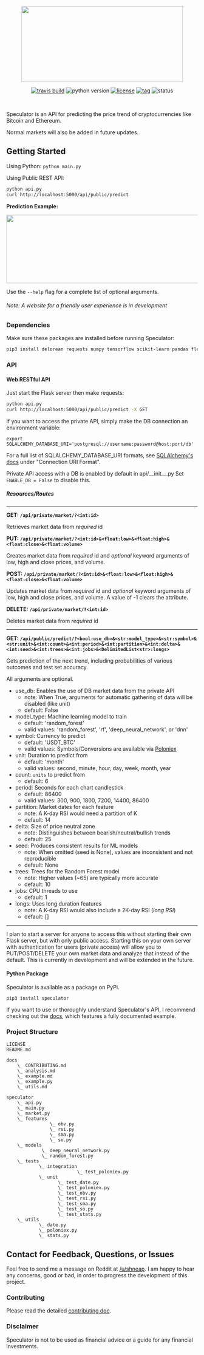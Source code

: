 <p align="center">
  <img src="https://i.imgur.com/AmrHhZV.png" width="425" height="200">
</p>

<div align="center">

[![travis build](https://img.shields.io/travis/amicks/Speculator.svg)](://travis-ci.org/amicks/Speculator)
![python version](https://img.shields.io/pypi/pyversions/Speculator.svg)
[![license](https://img.shields.io/pypi/l/Speculator.svg)](https://github.com/amicks/Speculator/blob/master/LICENSE)
[![tag](https://img.shields.io/github/tag/amicks/speculator.svg)](https://github.com/amicks/Speculator/archive/0.1.tar.gz)
![status](https://img.shields.io/pypi/status/Speculator.svg)

</div>

<br/>

Speculator is an API for predicting the price trend of cryptocurrencies like Bitcoin and Ethereum.

Normal markets will also be added in future updates.

## Getting Started
Using Python: `python main.py`

Using Public REST API:
``` bash
python api.py
curl http://localhost:5000/api/public/predict
```

**Prediction Example:**
<p>
  <img src="https://i.imgur.com/c6JdDWt.png" width="700" height="180">
</p>

Use the `--help` flag for a complete list of optional arguments.
###### Note: A website for a friendly user experience is in development

### Dependencies
Make sure these packages are installed before running Speculator:
``` bash
pip3 install delorean requests numpy tensorflow scikit-learn pandas flask flask-caching flask-restful flask-sqlalchemy psycopg2 webargs
```

### API
#### Web RESTful API
Just start the Flask server then make requests:

``` bash
python api.py
curl http://localhost:5000/api/public/predict -X GET
```

If you want to access the private API, simply make the DB connection an environment variable:
```
export SQLALCHEMY_DATABASE_URI='postgresql://username:password@host:port/db'
```

For a full list of SQLALCHEMY\_DATABASE\_URI formats, see [SQLAlchemy's docs](http://flask-sqlalchemy.pocoo.org/2.3/config/) under "Connection URI Format".

Private API access with a DB is enabled by default in api/\_\_init\_\_.py
Set `ENABLE_DB = False` to disable this.

##### Resources/Routes

---

**GET: `/api/private/market/?<int:id>`**

Retrieves market data from *required* id

**PUT: `/api/private/market/?<int:id>&<float:low>&<float:high>&<float:close>&<float:volume>`**

Creates market data from *required* id and *optional* keyword arguments of low, high and close prices, and volume.

**POST: `/api/private/market/?<int:id>&<float:low>&<float:high>&<float:close>&<float:volume>`**

Updates market data from *required* id and *optional* keyword arguments of low, high and close prices, and volume.
A value of -1 clears the attribute.

**DELETE: `/api/private/market/?<int:id>`**

Deletes market data from *required* id

---

**GET: `/api/public/predict/?<bool:use_db>&<str:model_type>&<str:symbol>&<str:unit>&<int:count>&<int:period>&<int:partition>&<int:delta>&<int:seed>&<int:trees>&<int:jobs>&<DelimitedList<str>:longs>`**

Gets prediction of the next trend, including probabilities of various outcomes and test set accuracy.

All arguments are optional.

- use_db: Enables the use of DB market data from the private API
  - note: When True, arguments for automatic gathering of data will be disabled (like unit)
  - default: False
- model_type: Machine learning model to train
  - default: 'random_forest'
  - valid values: 'random_forest', 'rf', 'deep_neural_network', or 'dnn'
- symbol: Currency to predict
  - default: 'USDT_BTC'
  - valid values: Symbols/Conversions are available via [Poloniex](https://poloniex.com/exchange)
- unit: Duration to predict from
  - default: 'month'
  - valid values: second, minute, hour, day, week, month, year
- count: `units` to predict from
  - default: 6
- period: Seconds for each chart candlestick
  - default: 86400
  - valid values: 300, 900, 1800, 7200, 14400, 86400
- partition: Market dates for each feature
  - note: A K-day RSI would need a partition of K
  - default: 14
- delta: Size of price neutral zone
  - note: Distinguishes between bearish/neutral/bullish trends
  - default: 25
- seed: Produces consistent results for ML models
  - note: When omitted (seed is None), values are inconsistent and not reproducible
  - default: None
- trees: Trees for the Random Forest model
  - note: Higher values (~65) are typically more accurate
  - default: 10
- jobs: CPU threads to use
  - default: 1
- longs: Uses long duration features
  - note: A K-day RSI would also include a 2K-day RSI (*long RSI*)
  - default: []

---

I plan to start a server for anyone to access this without starting their own Flask server, but with only public access.
Starting this on your own server with authentication for users (private access) will allow you to PUT/POST/DELETE your own market data and analyze that instead of the default.
This is currently in development and will be extended in the future.

#### Python Package
Speculator is available as a package on PyPi.
```
pip3 install speculator
```

If you want to use or thoroughly understand Speculator's API, I recommend checking out the [docs](docs/), which features a fully documented example.

### Project Structure
```
LICENSE
README.md

docs
    \_ CONTRIBUTING.md
    \_ analysis.md
    \_ example.md
    \_ example.py
    \_ utils.md

speculator
    \_ api.py
    \_ main.py
    \_ market.py
    \_ features
                \_ obv.py
                \_ rsi.py
                \_ sma.py
                \_ so.py
    \_ models
             \_ deep_neural_network.py
             \_ random_forest.py
    \_ tests
            \_ integration
                          \_ test_poloniex.py
            \_ unit
                   \_ test_date.py
                   \_ test_poloniex.py
                   \_ test_obv.py
                   \_ test_rsi.py
                   \_ test_sma.py
                   \_ test_so.py
                   \_ test_stats.py
    \_ utils
            \_ date.py
            \_ poloniex.py
            \_ stats.py
```

## Contact for Feedback, Questions, or Issues
Feel free to send me a message on Reddit at [/u/shneap](https://www.reddit.com/message/compose?to=shneap).  I am happy to hear any concerns, good or bad, in order to progress the development of this project.

### Contributing
Please read the detailed [contributing doc](docs/CONTRIBUTING.md).

### Disclaimer
Speculator is not to be used as financial advice or a guide for any financial investments.

